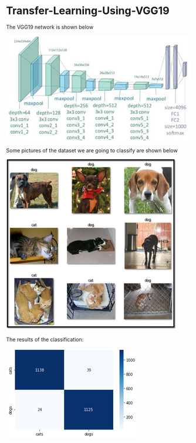 # Transfer-Learning-Using-VGG19
The VGG19 network is shown below

![This is an image](/Images/Picture1.jpg)

Some pictures of the dataset we are going to classify are shown below

![This is an image](/Images/Picture2.png)

The results of the classification:

![This is an image](/Images/Picture3.png)
